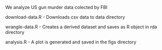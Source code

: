 We analyze US gun murder data colected by FBI

download-data.R - Downloads csv data to data directory

wrangle-data.R - Creates a derived dataset and saves as R object in rda directory

analysis.R - A plot is generated and saved in the figs directory